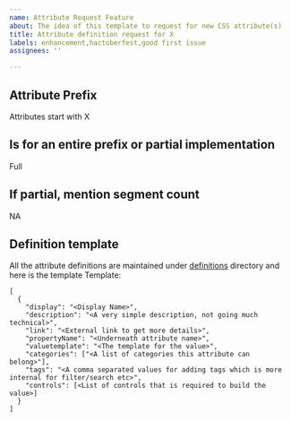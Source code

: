 ```yaml
---
name: Attribute Request Feature
about: The idea of this template to request for new CSS attribute(s)
title: Attribute definition request for X
labels: enhancement,hactoberfest,good first issue
assignees: ''

---
```


## Attribute Prefix
Attributes start with X

## Is for an entire prefix or partial implementation 
Full

## If partial, mention segment count
NA

## Definition template

All the attribute definitions are maintained under [definitions](/src/definitions ) directory and here is the template
Template:
```
[
  {
    "display": "<Display Name>",
    "description": "<A very simple description, not going much technical>",
    "link": "<External link to get more details>",
    "propertyName": "<Underneath attribute name>",
    "valuetemplate": "<The template for the value>",
    "categories": ["<A list of categories this attribute can belong>"], 
    "tags": "<A comma separated values for adding tags which is more internal for filter/search etc>",
    "controls": [<List of controls that is required to build the value>]
  }
]
```
